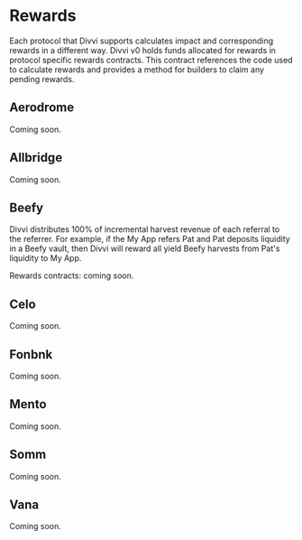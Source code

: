 # Rewards

Each protocol that Divvi supports calculates impact and corresponding
rewards in a different way. Divvi v0 holds funds allocated for rewards
in protocol specific rewards contracts. This contract references the
code used to calculate rewards and provides a method for builders to
claim any pending rewards.

## Aerodrome

Coming soon.

## Allbridge

Coming soon.

## Beefy

Divvi distributes 100% of incremental harvest revenue of each referral
to the referrer. For example, if the My App refers Pat and Pat deposits
liquidity in a Beefy vault, then Divvi will reward all yield Beefy
harvests from Pat's liquidity to My App.

Rewards contracts: coming soon.

## Celo

Coming soon.

## Fonbnk

Coming soon.

## Mento

Coming soon.

## Somm

Coming soon.

## Vana

Coming soon.
